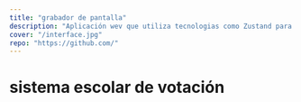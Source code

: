 ```yaml
---
title: "grabador de pantalla"
description: "Aplicación wev que utiliza tecnologias como Zustand para gestionar el estado. Integra APIs nativas del navegador para la grabación de pantalla y webcam. "
cover: "/interface.jpg"
repo: "https://github.com/"
---
```


# sistema escolar de votación
